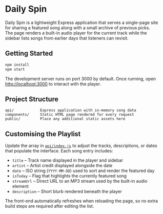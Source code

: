 # Daily Spin

Daily Spin is a lightweight Express application that serves a single-page site for sharing a featured song along with a small archive of previous picks. The page renders a built-in audio player for the current track while the sidebar lists songs from earlier days that listeners can revisit.

## Getting Started

```bash
npm install
npm start
```

The development server runs on port 3000 by default. Once running, open [http://localhost:3000](http://localhost:3000) to interact with the player.

## Project Structure

```
api/            Express application with in-memory song data
components/     Static HTML page rendered for every request
public/         Place any additional static assets here
```

## Customising the Playlist

Update the array in [`api/index.js`](api/index.js) to adjust the tracks, descriptions, or dates that populate the interface. Each song entry includes:

- `title` – Track name displayed in the player and sidebar
- `artist` – Artist credit displayed alongside the date
- `date` – ISO string (`YYYY-MM-DD`) used to sort and render the featured day
- `isToday` – Flag that highlights the currently featured song
- `streamUrl` – Direct URL to an MP3 stream used by the built-in audio element
- `description` – Short blurb rendered beneath the player

The front-end automatically refreshes when reloading the page, so no extra build steps are required after editing the list.
